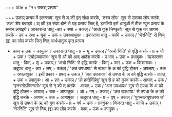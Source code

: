 +++
title = "१५ उकञ् प्रत्यय"

+++
उकञ् प्रत्यय में हलन्त्यम्' सूत्र से ञ् की इत् संज्ञा करके, 'तस्य लोपः' सूत्र से उसका लोप करके, 'उक' शेष बचाइये। ञ् की इत् संज्ञा होने से यह प्रत्यय जित् है, इसलिये इसे धातुओं में ठीक ण्वुल प्रत्यय के समान लगाइये।
आकारान्त धातु -उप + स्था + उकञ् / 'आतो युक् चिण्कृतोः' सूत्र से युक् का आगम करके - उप + स्था + युक् + उक = उपस्थायुकः ।
इकारान्त धातु - कामि + उकञ् / 'णेरनिटि' से णिच् (इ) का लोप करके
जित् णित् आर्धधातुक कृत् प्रत्यय
- काम् + उक = कामुकः ।
उकारान्त धातु - प्र + भू + उकञ् / 'अचो णिति' से वृद्धि करके - प्र + भौ + उक / ‘एचोऽयवायावः' सूत्र से औ को आव् आदेश करके - प्र भाव् + उक = प्रभावुकः।
ऋकारान्त धातु - किम् + शृ + उकञ् / 'अचो णिति' से वृद्धि करके - किम् + शार् + उक = किंशारुकः ।
अदुपध धातु - अप + लष् + उकञ् / 'अत उपधायाः' से उपधा के अ को वृद्धि होकर - अपलाष् + उक = अपलाषुकः । इसी प्रकार - प्रपत् + उकञ् / 'अत उपधायाः' से उपधा के अ को वृद्धि करके - प्रपात् + उक = प्रपातुकः।
आ + हन् + उकञ् / 'हो हन्तेर्णिन्नेषु' सूत्र से ह को कुत्व करके - आघन् + उक / 'हनस्तोऽचिण्णलोः' सूत्र से न् को त् करके - आघत् + उक / 'अत उपधायाः' सूत्र से उपधा के अ को वृद्धि होकर - आघात् + उक - आघातुकः । आ + गम् + उकञ् / 'अत उपधायाः' से उपधा के अ को वृद्धि करके - आगाम् + उक = आगामुकः ।
ऋदुपध धातु - प्र + वृष् + उकञ् / 'पुगन्तलघूपधस्य च' सूत्र से उपधा के ऋ को गुण करके - प्र + वर्ष + उक = प्रवर्षुकः।
णिजन्त धातु - कामि + उकञ् / ‘णेरनिटि' सूत्र से णिच् (इ) का लोप करके - काम् + उक = कामुकः।